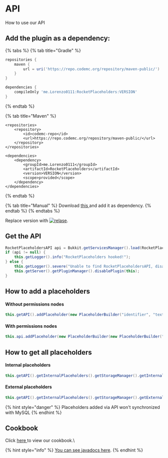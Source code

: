 # API

How to use our API

## Add the plugin as a dependency:

{% tabs %}
{% tab title="Gradle" %}
```groovy
repositories {
    maven {
        url = uri('https://repo.codemc.org/repository/maven-public/')
    }
}

dependencies {
    compileOnly 'me.Lorenzo0111:RocketPlaceholders:VERSION'
}
```
{% endtab %}

{% tab title="Maven" %}
```markup
<repositories>
    <repository>
        <id>codemc-repo</id>
        <url>https://repo.codemc.org/repository/maven-public/</url>
    </repository>
</repositories>

<dependencies>
    <dependency>
        <groupId>me.Lorenzo0111</groupId>
        <artifactId>RocketPlaceholders</artifactId>
        <version>VERSION</version>
        <scope>provided</scope>
    </dependency>
</dependencies>
```
{% endtab %}

{% tab title="Manual" %}
Download [this ](https://github.com/Lorenzo0111/RocketPlaceholders/releases/latest)and add it as dependency.
{% endtab %}
{% endtabs %}

Replace version with [![relase](https://camo.githubusercontent.com/793e6c7dbbc730d0af432b302abb345c5d8df8f21caac8ef01e4aa4629a7eec6/68747470733a2f2f696d672e736869656c64732e696f2f6769746875622f762f72656c656173652f4c6f72656e7a6f303131312f526f636b6574506c616365686f6c64657273)](https://github.com/Lorenzo0111/RocketPlaceholders/releases/latest).

## Get the API

```java
RocketPlaceholdersAPI api = Bukkit.getServicesManager().load(RocketPlaceholdersAPI.class);
if (api != null) {
    this.getLogger().info("RocketPlaceholders hooked!");
} else {
    this.getLogger().severe("Unable to find RocketPlaceholdersAPI, disabling..");
    this.getServer().getPluginManager().disablePlugin(this);
}
```

## How to add a placeholders

#### Without permissions nodes

```java
this.getAPI().addPlaceholder(new PlaceholderBuilder("identifier", "text"));
```

#### With permissions nodes

```java
this.api.addPlaceholder(new PlaceholderBuilder(new PlaceholderBuilder("identifier", "text").createPermissionNode("permission.example", "secret text"));
```

## How to get all placeholders

#### Internal placeholders

```java
this.getAPI().getInternalPlaceholders().getStorageManager().getInternalPlaceholders();
```

#### External placeholders

```java
this.getAPI().getInternalPlaceholders().getStorageManager().getExternalPlaceholders().getHashMap();
```

{% hint style="danger" %}
Placeholders added via API won't synchronized with MySQL
{% endhint %}

## Cookbook

Click [here ](https://github.com/RocketPluginsMC/RocketPlaceholdersAPI-Cookbook)to view our cookbook.\


{% hint style="info" %}
[You can see javadocs here](https://rocketplaceholders.jd.rocketplugins.space/).
{% endhint %}
